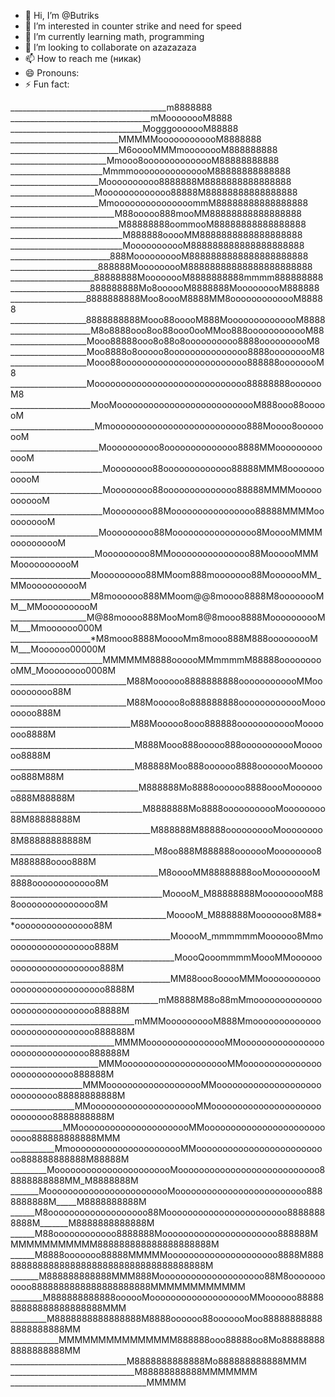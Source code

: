 - 👋 Hi, I’m @Butriks
- 👀 I’m interested in counter strike and need for speed
- 🌱 I’m currently learning math, programming 
- 💞️ I’m looking to collaborate on azazazaza
- 📫 How to reach me (никак)
- 😄 Pronouns: 
- ⚡ Fun fact: 

_______________________________________m8888888
___________________________________mMoooooooM8888
_________________________________MogggooooooM88888
___________________________MMMMMoooooooooooM8888888
___________________________M6ooooMMMmoooooooM888888888
________________________Mmooo8oooooooooooooM88888888888
_______________________MmmmooooooooooooooM88888888888888
______________________Moooooooooo8888888M8888888888888888
_____________________Mooooooooooooo88888M88888888888888888
______________________MmooooooooooooooommM88888888888888888
__________________________M88ooooo888mooMM88888888888888888
___________________________M88888888oommooM88888888888888888
____________________________M888888ooooMM8888888888888888888
____________________________MooooooooooM888888888888888888888
_________________________888MoooooooooM8888888888888888888888
______________________888888MooooooooM88888888888888888888888
_____________________88888888MoooooooM8888888888mmmm888888888
____________________888888888Mo8oooooM8888888MooooooooM888888
___________________8888888888Moo8oooM8888MM8ooooooooooooM88888
___________________8888888888Mooo88ooooM888MoooooooooooooM8888
____________________M8o8888ooo8oo88ooo0ooMMoo888oooooooooooM88
___________________Mooo88888ooo8o88o8oooooooooo8888oooooooooM8
___________________Moo8888o8ooooo8ooooooooooooooo8888ooooooooM8
___________________Mooo88oooooooooooooooooooooooo888888oooooooM8
___________________Mooooooooooooooooooooooooooooo88888888ooooooM8
____________________MooMooooooooooooooooooooooooooM888ooo88oooooM
_____________________Mmoooooooooooooooooooooooooo888Moooo8oooooooM
______________________Moooooooooo8oooooooooooooo8888MMooooooooooooM
_______________________Moooooooo88ooooooooooooo88888MMM8oooooooooooM
_______________________Moooooooo88oooooooooooooo88888MMMMoooooooooooM
_______________________Moooooooo88Moooooooooooooooo88888MMMMoooooooooM
______________________Mooooooooo88Moooooooooooooooo8MooooMMMMoooooooooM
_____________________Mooooooooo8MMooooooooooooooo88MoooooMMMMooooooooooM
____________________Mooooooooo88MMoom888mooooooo88MooooooMM_MMooooooooooM
____________________M8moooooo888MMoom@@8moooo8888M8oooooooMM__MMoooooooooM
___________________M@88moooo888MooMom8@8mooo8888MoooooooooMM___Mmoooooo000M
____________________*M8mooo8888MooooMm8mooo888M888ooooooooMM___Moooooo00000M
_______________________MMMMMM8888oooooMMmmmmM88888oooooooooMM_Moooooooo0008M
_____________________________M88Moooooo8888888888oooooooooooMMoooooooooo88M
_____________________________M88Mooooo8o888888888ooooooooooooMoooooooo888M
______________________________M88Mooooo8ooo888888oooooooooooMooooooo8888M
_______________________________M888Mooo888ooooo888ooooooooooMoooooo8888M
_______________________________M88888Moo888oooooo8888ooooooMooooooo888M88M
________________________________M888888Mo8888oooooo8888oooMooooooo888M88888M
_________________________________M8888888Mo8888ooooooooooMoooooooo88M88888888M
___________________________________M888888M88888oooooooooMoooooooo8M88888888888M
____________________________________M8oo888M888888ooooooMoooooooo8M888888oooo888M
_____________________________________M8ooooMM88888888ooMooooooooM8888oooooooooooo8M
______________________________________MooooM_M88888888MooooooooM888ooooooooooooooo8M
_______________________________________MooooM_M888888Mooooooo8M88**ooooooooooooooo88M
________________________________________MooooM_mmmmmmMoooooo8Mmooooooooooooooooo888M
_________________________________________MoooQooommmmMoooMMooooooooooooooooooooooo888M
________________________________________MM88ooo8ooooMMMooooooooooooooooooooooooooooo8888M
_____________________________________mM8888M88o88mMmooooooooooooooooooooooooooooo88888M
_______________________________mMMMoooooooooM888Mmooooooooooooooooooooooooooooo888888M
__________________________MMMMoooooooooooooooMMooooooooooooooooooooooooooooooo888888M
______________________MMMooooooooooooooooooooMMooooooooooooooooooooooooooo888888M
__________________MMMooooooooooooooooooMMooooooooooooooooooooooooooooo88888888888M
________________MMooooooooooooooooooooMMooooooooooooooooooooooooooooo8888888888M
_____________MMoooooooooooooooooooooMMooooooooooooooooooooooooooo888888888888MMM
___________MmoooooooooooooooooooooMMoooooooooooooooooooooooooo888888888888M88888M
_________MooooooooooooooooooooooMooooooooooooooooooooooooooo88888888888MM_M8888888M
_______MoooooooooooooooooooooooMooooooooooooooooooooooooo8888888888M_____M8888888888M
______M8ooooooooooooooooooo88Mooooooooooooooooooooooo88888888888M_______M8888888888888M
______M88oooooooooooo8888888Moooooooooooooooooooooo888888MMMMMMMMMMMM888888888888888888888M
______M8888ooooooo88888MMMMMooooooooooooooooooooo8888M888888888888888888888888888888888888888M
_______M888888888888MMM888Moooooooooooooooooooo88M8ooooooooooo8888888888888888888888MMMMMMMMMMMM
________M888888888888oooooMoooooooooooooooooooMMoooooo8888888888888888888888MMM
_________M8888888888888888M8888oooooo88ooooooMoo888888888888888888888MM
____________MMMMMMMMMMMMMMM888888ooo88888oo8Mo888888888888888888MM
_____________________________M8888888888888Mo888888888888MMM
_______________________________M88888888888MMMMMMM
__________________________________MMMMM
<!---
Butriks/Butriks is a ✨ special ✨ repository because its `README.md` (this file) appears on your GitHub profile.
You can click the Preview link to take a look at your changes.
--->
